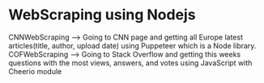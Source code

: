 # WebScraping using Nodejs

CNNWebScraping --> Going to CNN page and getting all Europe latest articles(title, author, upload date) using Puppeteer which is a Node library.
COFWebScraping --> Going to Stack Overflow and getting this weeks questions with the most views, answers, and votes using JavaScript with Cheerio module